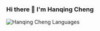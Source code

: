 ### Hi there 👋 I'm Hanqing Cheng

![Hanqing Cheng Languages](https://github-readme-stats.vercel.app/api/top-langs/?username=pctd&langs_count=8&layout=compact&theme=highcontrast&hide_border=true)
